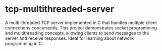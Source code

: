 # tcp-multithreaded-server
A multi-threaded TCP server implemented in C that handles multiple client connections concurrently. This project demonstrates socket programming and multithreading concepts, allowing clients to send messages to the server and receive responses. Ideal for learning about network programming in C.
